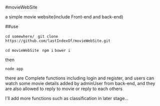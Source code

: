 #movieWebSite

a simple movie website(include Front-end and back-end)

##use

`cd somewhere/
`
`git clone https://github.com/lastIndexOf/movieWebSite.git
`

`cd movieWebSite
`
` npm i
`
` bower i
`

then

`node app
`

there are Complete functions including login and register, and users can watch some movie details added by adminUser from back-end,
and they are also allowed to reply to movie or reply to each others

I'll add more functions such as classification in later stage...
